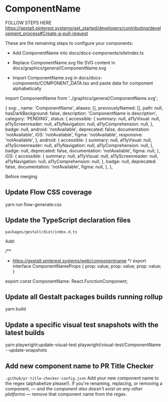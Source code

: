 # ComponentName

FOLLOW STEPS HERE
https://gestalt.pinterest.systems/get_started/developers/contributing/development_process#Create-a-pull-request

These are the remaining steps to configure your components:

- Add ComponentName into docs/docs-components/siteIndex.ts

- Replace ComponentName.svg file SVG content in docs/graphics/general/ComponentName.svg

- Import ComponentName.svg in docs/docs-components/COMPONENT_DATA.tsx and paste data for component alphabetically

import ComponentName from '../graphics/general/ComponentName.svg';

{
svg: <ComponentName />,
name: 'ComponentName',
aliases: [],
previouslyNamed: [],
path: null,
hasDarkBackground: false,
description:
'ComponentName is description',
category: 'PENDING',
status: {
accessible: {
summary: null,
a11yVisual: null,
a11yScreenreader: null,
a11yNavigation: null,
a11yComprehension: null,
},
badge: null,
android: 'notAvailable',
deprecated: false,
documentation: 'notAvailable',
iOS: 'notAvailable',
figma: 'notAvailable',
responsive: 'notAvailable',
},
android: {
accessible: {
summary: null,
a11yVisual: null,
a11yScreenreader: null,
a11yNavigation: null,
a11yComprehension: null,
},
badge: null,
deprecated: false,
documentation: 'notAvailable',
figma: null,
},
iOS: {
accessible: {
summary: null,
a11yVisual: null,
a11yScreenreader: null,
a11yNavigation: null,
a11yComprehension: null,
},
badge: null,
deprecated: false,
documentation: 'notAvailable',
figma: null,
},
},

Before merging

## Update Flow CSS coverage

yarn run flow-generate:css

## Update the TypeScript declaration files

`packages/gestalt/dist/index.d.ts`

Add:

/\*\*

- https://gestalt.pinterest.systems/web/componentname
  \*/
  export interface ComponentNameProps {
  prop: value;
  prop: value;
  prop: value;
  }

export const ComponentName: React.FunctionComponent<ComponentNameProps>;

## Update all Gestalt packages builds running rollup

yarn build

## Update a specific visual test snapshots with the latest builds

yarn playwright:update-visual-test playwright/visual-test/ComponentName --update-snapshots

## Add new component name to PR Title Checker

`.github/pr-title-checker-config.json`
Add your new component name to the regex (alphabetize please!). If you're renaming, replacing, or removing a component, — _and the component also doesn't exist on any other platforms_ — remove that component name from the regex.
